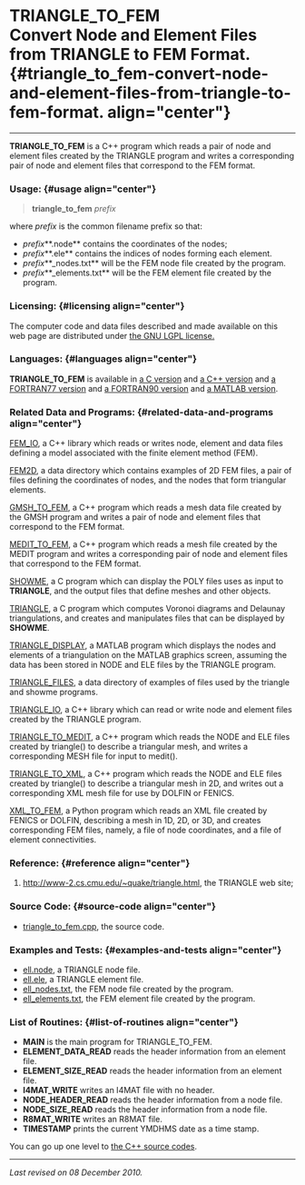 TRIANGLE\_TO\_FEM\
Convert Node and Element Files from TRIANGLE to FEM Format. {#triangle_to_fem-convert-node-and-element-files-from-triangle-to-fem-format. align="center"}
===========================================================

------------------------------------------------------------------------

**TRIANGLE\_TO\_FEM** is a C++ program which reads a pair of node and
element files created by the TRIANGLE program and writes a corresponding
pair of node and element files that correspond to the FEM format.

### Usage: {#usage align="center"}

> **triangle\_to\_fem** *prefix*

where *prefix* is the common filename prefix so that:

-   *prefix***.node** contains the coordinates of the nodes;
-   *prefix***.ele** contains the indices of nodes forming each element.
-   *prefix***\_nodes.txt** will be the FEM node file created by the
    program.
-   *prefix***\_elements.txt** will be the FEM element file created by
    the program.

### Licensing: {#licensing align="center"}

The computer code and data files described and made available on this
web page are distributed under [the GNU LGPL
license.](../../txt/gnu_lgpl.txt)

### Languages: {#languages align="center"}

**TRIANGLE\_TO\_FEM** is available in [a C
version](../../c_src/triangle_to_fem/triangle_to_fem.html) and [a C++
version](../../cpp_src/triangle_to_fem/triangle_to_fem.html) and [a
FORTRAN77 version](../../f77_src/triangle_to_fem/triangle_to_fem.html)
and [a FORTRAN90
version](../../f_src/triangle_to_fem/triangle_to_fem.html) and [a MATLAB
version](../../m_src/triangle_to_fem/triangle_to_fem.html).

### Related Data and Programs: {#related-data-and-programs align="center"}

[FEM\_IO](../../cpp_src/fem_io/fem_io.html), a C++ library which reads
or writes node, element and data files defining a model associated with
the finite element method (FEM).

[FEM2D](../../data/fem2d/fem2d.html), a data directory which contains
examples of 2D FEM files, a pair of files defining the coordinates of
nodes, and the nodes that form triangular elements.

[GMSH\_TO\_FEM](../../cpp_src/gmsh_to_fem/gmsh_to_fem.html), a C++
program which reads a mesh data file created by the GMSH program and
writes a pair of node and element files that correspond to the FEM
format.

[MEDIT\_TO\_FEM](../../cpp_src/medit_to_fem/medit_to_fem.html), a C++
program which reads a mesh file created by the MEDIT program and writes
a corresponding pair of node and element files that correspond to the
FEM format.

[SHOWME](../../c_src/showme/showme.html), a C program which can display
the POLY files uses as input to **TRIANGLE**, and the output files that
define meshes and other objects.

[TRIANGLE](../../c_src/triangle/triangle.html), a C program which
computes Voronoi diagrams and Delaunay triangulations, and creates and
manipulates files that can be displayed by **SHOWME**.

[TRIANGLE\_DISPLAY](../../m_src/triangle_display/triangle_display.html),
a MATLAB program which displays the nodes and elements of a
triangulation on the MATLAB graphics screen, assuming the data has been
stored in NODE and ELE files by the TRIANGLE program.

[TRIANGLE\_FILES](../../data/triangle_files/triangle_files.html), a data
directory of examples of files used by the triangle and showme programs.

[TRIANGLE\_IO](../../cpp_src/triangle_io/triangle_io.html), a C++
library which can read or write node and element files created by the
TRIANGLE program.

[TRIANGLE\_TO\_MEDIT](../../cpp_src/triangle_to_medit/triangle_to_medit.html),
a C++ program which reads the NODE and ELE files created by triangle()
to describe a triangular mesh, and writes a corresponding MESH file for
input to medit().

[TRIANGLE\_TO\_XML](../../cpp_src/triangle_to_xml/triangle_to_xml.html),
a C++ program which reads the NODE and ELE files created by triangle()
to describe a triangular mesh in 2D, and writes out a corresponding XML
mesh file for use by DOLFIN or FENICS.

[XML\_TO\_FEM](../../py_src/xml_to_fem/xml_to_fem.html), a Python
program which reads an XML file created by FENICS or DOLFIN, describing
a mesh in 1D, 2D, or 3D, and creates corresponding FEM files, namely, a
file of node coordinates, and a file of element connectivities.

### Reference: {#reference align="center"}

1.  <http://www-2.cs.cmu.edu/~quake/triangle.html>, the TRIANGLE web
    site;

### Source Code: {#source-code align="center"}

-   [triangle\_to\_fem.cpp](triangle_to_fem.cpp), the source code.

### Examples and Tests: {#examples-and-tests align="center"}

-   [ell.node](ell.node), a TRIANGLE node file.
-   [ell.ele](ell.ele), a TRIANGLE element file.
-   [ell\_nodes.txt](ell_nodes.txt), the FEM node file created by the
    program.
-   [ell\_elements.txt](ell_elements.txt), the FEM element file created
    by the program.

### List of Routines: {#list-of-routines align="center"}

-   **MAIN** is the main program for TRIANGLE\_TO\_FEM.
-   **ELEMENT\_DATA\_READ** reads the header information from an element
    file.
-   **ELEMENT\_SIZE\_READ** reads the header information from an element
    file.
-   **I4MAT\_WRITE** writes an I4MAT file with no header.
-   **NODE\_HEADER\_READ** reads the header information from a node
    file.
-   **NODE\_SIZE\_READ** reads the header information from a node file.
-   **R8MAT\_WRITE** writes an R8MAT file.
-   **TIMESTAMP** prints the current YMDHMS date as a time stamp.

You can go up one level to [the C++ source codes](../cpp_src.html).

------------------------------------------------------------------------

*Last revised on 08 December 2010.*
